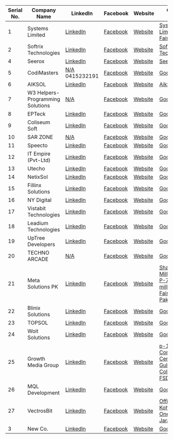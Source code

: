 | Serial No. | Company Name | LinkedIn | Facebook | Website | Google Maps | 
|------------|--------------|----------|----------|---------|-------------|
| 1          | Systems Limited | [LinkedIn](https://www.linkedin.com/company/systems-limited/) | [Facebook](https://web.facebook.com/Systemslimited) | [Website](https://www.systemsltd.com/) | [Systems Limited Faisalabad](https://goo.gl/maps/f8VKKJVQJLwKvdEh9) |
| 2          | Softrix Technologies  | [LinkedIn](https://www.linkedin.com/company/softrix-technologies/) | [Facebook](https://web.facebook.com/softrixtechofficial) | [Website](https://softrixtech.com/) | [Softrix Technologies](https://goo.gl/maps/chp5A2yg9bdG4cRe8) |
| 4          | Seerox | [LinkedIn](https://www.linkedin.com/company/seerox/) | [Facebook](https://web.facebook.com/seerox) | [Website](https://www.seerox.com/) | [Seerox](https://goo.gl/maps/nSGGWejssm21r1rj8) |
| 5          | CodiMasters  | [N/A]() 0415232191| [Facebook](https://web.facebook.com/CodiMasterss) | [Website](https://codimasters.com/) | [Google Maps](https://goo.gl/maps/2bue3DziQA97DG1C7) |
| 6          | AIKSOL      | [LinkedIn](https://www.linkedin.com/company/aiksoltechnologies/) | [Facebook](https://web.facebook.com/aiksoltechnologies) | [Website](https://www.aiksol.com/) | [AikSol.](https://goo.gl/maps/UeeddVqNszb1Udi59) |
| 7          | W3 Helpers-Programming Solutions | [N/A]() | [Facebook](https://web.facebook.com/w3helpers) | [Website](https://w3helpers.com/) | [Google Maps](https://goo.gl/maps/Ut4gPJfzvk7BBFAA7) |
| 8          | EPTeck | [LinkedIn]() | [Facebook](https://web.facebook.com/epteckofficial) | [Website](https://epteck.com/) | [Google Maps]() |
| 9          | Coliseum Soft | [LinkedIn](https://www.linkedin.com/company/coliseum-soft/) | [Facebook](https://web.facebook.com/coliseumsoft) | [Website](https://coliseumsoft.org/) | [Google Maps](https://goo.gl/maps/wcXohwzDRiRrYprj6) |
| 10          | SAR ZONE | [N/A]() | [Facebook](https://web.facebook.com/SARautomation) | [Website](http://www.sarzone.com/) | [Google Maps](https://goo.gl/maps/o8HztAYNRmxS1ZBf6) |
| 11          | Speecto      | [LinkedIn](https://www.linkedin.com/company/speecto/) | [Facebook](https://web.facebook.com/speectosolutions) | [Website](https://www.speecto.com/) | [Google Maps](https://goo.gl/maps/3uStYgZdTeXome5S8) |
| 12          | IT Empire (Pvt-Ltd) | [LinkedIn](https://www.linkedin.com/in/it-empire-b9a589190/) | [Facebook](https://web.facebook.com/ITEmpire) | [Website](https://www.itempire.net/) | [Google Maps](https://goo.gl/maps/nmCNrWg9gQJQfMLbA) |
| 13          | Utecho | [LinkedIn](https://www.linkedin.com/company/utecho/about/) | [Facebook](https://web.facebook.com/utecho.02) | [Website](https://www.utecho.com/) | [Google Maps](https://goo.gl/maps/FS8bURV5qDauJei1A) |
| 14          | NetixSol | [LinkedIn](https://www.linkedin.com/company/netixsol-blockchain-development-company/) | [Facebook](https://web.facebook.com/netixsol) | [Website](https://www.netixsol.com/) | [Google Maps](https://goo.gl/maps/3JbZaytYLRA4twjcA) |
| 15          | Fillinx Solutions | [LinkedIn](https://www.linkedin.com/company/fillinx) | [Facebook](https://web.facebook.com/fillinx) | [Website](https://fillinxsolutions.com/) | [Google Maps](https://goo.gl/maps/DQ866r74pX3CBnqc8) |
| 16          | NY Digital     | [LinkedIn](https://www.linkedin.com/company/nydigi) | [Facebook](https://web.facebook.com/people/NY-Digital/100090643535285) | [Website](https://nydigi.co/) | [Google Maps]() |
| 17          | Vistabit Technologies | [LinkedIn]() | [Facebook](https://web.facebook.com/vistabit) | [Website](http://www.vistabit.com/) | [Google Maps](https://goo.gl/maps/2b12Lgb7YomEqtN57) |
| 18          | Leadium Technologies | [LinkedIn]() | [Facebook](https://web.facebook.com/profile.php?id=100092249290005) | [Website]() | [Google Maps](https://goo.gl/maps/skhb5QrWJ9nhMZKy8) |
| 19 | UpTree Developers | [LinkedIn](https://www.linkedin.com/company/uptreedevelopers/) | [Facebook](https://web.facebook.com/uptreedev) | [Website](https://uptreedevelopers.com/) | [Google Maps](https://goo.gl/maps/PiuZM4VvoD6Sy3TL8) |
| 20 | TECHNO ARCADE | [N/A]() | [Facebook](https://web.facebook.com/technoarcade1) | [Website](https://technoarcade.com/) | [Google Maps](https://goo.gl/maps/S72eaUaVZk1fV8yu6) |
| 21 | Meta Solutions PK | [LinkedIn](https://www.linkedin.com/in/meta-solutionspk/) | [Facebook](https://web.facebook.com/metasolutionspk) | [Website](https://metasolutions.com.pk/) | [Shaheed-e-Millat market P-72 A near millat chowk, Faisalabad, Pakistan](https://goo.gl/maps/cDfTnSTJHZB5Us5S8) |
| 22 | Blinix Solutions | [LinkedIn](https://www.linkedin.com/company/blinixsolutions) | [Facebook](https://web.facebook.com/blinixsolutions) | [Website](https://blinixsolutions.com/) | [Google Maps](https://goo.gl/maps/RYi2Ntbv2hJr2MLs5) |
| 23 | TOPSOL | [LinkedIn](https://linkedin.com/company/topsolorg) | [Facebook](https://web.facebook.com/topsol.org) | [Website](https://topsol.org/) | [Google Maps](https://goo.gl/maps/cDfTnSTJHZB5Us5S8) |
| 24 | Woit Solutions | [LinkedIn](https://www.linkedin.com/company/woit-solutions) | [Facebook](https://web.facebook.com/people/Woit-Solutions/100086063786937/) | [Website](https://woitsolutions.com/) | [Google Maps](https://goo.gl/maps/9hCMtdTsrUBgtbEt6) |
| 25 | Growth Media Group | [LinkedIn](https://www.linkedin.com/company/growthmediagroup/) | [Facebook](https://web.facebook.com/growthmediagroup.org) | [Website](https://growthmediagroup.org/) | [p-16/B, Commercial Center, Gulistan Colony no. 2, FSD]()|
| 26 | MQL Development | [LinkedIn](https://www.linkedin.com/company/mql-development) | [Facebook](https://web.facebook.com/mqldeveploment) | [Website](https://mqldevelopment.com/) | [Google Maps](https://goo.gl/maps/VymxVD5aSr2J5oHL7) |
| 27 | VectrosBit | [LinkedIn]() | [Facebook](https://web.facebook.com/vectorsbit) | [Website]() | [Office # 64, Kohinoor One Plaza, Jarawala Rd]() |
| 3          | New Co.      | [LinkedIn]() | [Facebook]() | [Website]() | [Google Maps]() |
